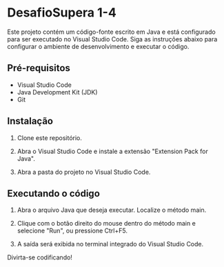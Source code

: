 # DesafioSupera 1-4

Este projeto contém um código-fonte escrito em Java e está configurado para ser executado no Visual Studio Code. Siga as instruções abaixo para configurar o ambiente de desenvolvimento e executar o código.

## Pré-requisitos
- Visual Studio Code
- Java Development Kit (JDK)
- Git

## Instalação
1. Clone este repositório.

2. Abra o Visual Studio Code e instale a extensão "Extension Pack for Java".

3. Abra a pasta do projeto no Visual Studio Code.

## Executando o código

1. Abra o arquivo Java que deseja executar.
   Localize o método main.

2. Clique com o botão direito do mouse dentro do método main e selecione "Run", ou pressione Ctrl+F5.

3. A saída será exibida no terminal integrado do Visual Studio Code.

Divirta-se codificando!

